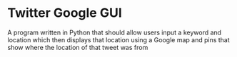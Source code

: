 # Twitter Google GUI
 A program written in Python that should allow users input a keyword and location which then displays that location using a Google map and pins that show where the location of that tweet was from

